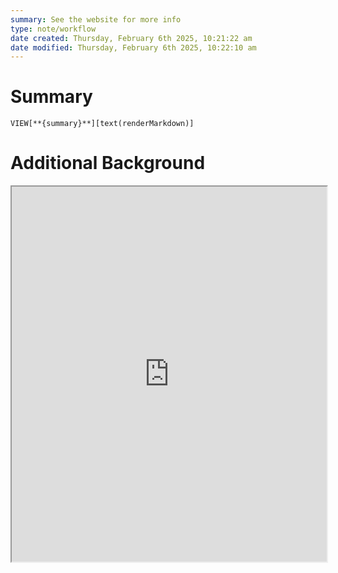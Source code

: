 ```yaml
---
summary: See the website for more info
type: note/workflow
date created: Thursday, February 6th 2025, 10:21:22 am
date modified: Thursday, February 6th 2025, 10:22:10 am
---
```

# Summary
`VIEW[**{summary}**][text(renderMarkdown)]`

# Additional Background

<iframe src="https://linuxconfig.org/tutorial-on-how-to-write-basic-udev-rules-in-linux" style="width: 100%; height: 600px;"></iframe>